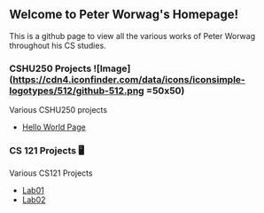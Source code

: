 ## Welcome to Peter Worwag's Homepage!

This is a github page to view all the various works of Peter Worwag throughout his CS studies.

### CSHU250 Projects ![Image](https://cdn4.iconfinder.com/data/icons/iconsimple-logotypes/512/github-512.png =50x50)

Various CSHU250 projects


- [Hello World Page](https://github.com/pworwag/hello-world)


### CS 121 Projects :desktop_computer:

Various CS121 Projects


- [Lab01](https://github.com/HindmanCourses/cs121-f21-lab01-pworwag)
- [Lab02](https://github.com/HindmanCourses/cs121-f21-lab02-pworwag)




